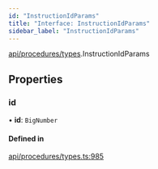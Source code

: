 ```yaml
---
id: "InstructionIdParams"
title: "Interface: InstructionIdParams"
sidebar_label: "InstructionIdParams"
---
```


[api/procedures/types](../../../../../modules/API/Procedures/Types/Types.md).InstructionIdParams

## Properties

### id

• **id**: `BigNumber`

#### Defined in

[api/procedures/types.ts:985](https://github.com/PolymeshAssociation/polymesh-sdk/blob/b55e63737/src/api/procedures/types.ts#L985)

